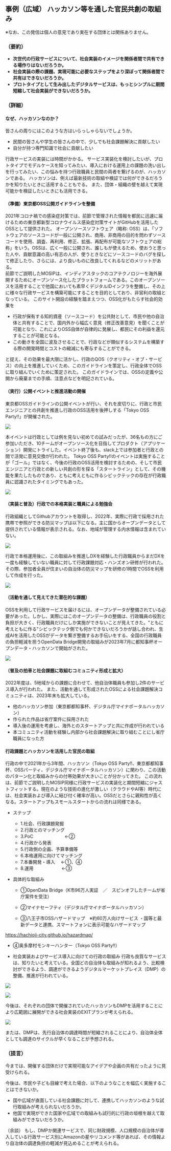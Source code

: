 ## 事例（広域） ハッカソン等を通した官民共創の取組み

※なお、この発信は個人の意見であり実在する団体とは関係ありません。

### （要約）

- <B>次世代の行政サービスについて、社会実装のイメージを関係者間で共有できる場作りはないだろうか。</B>
- <B>社会実装の際の課題、実現可能に必要なステップをより深ぼって関係者間で共有はできないだろうか。</B>
- <B>プロトタイプとして生み出したデジタルサービスは、もっとシンプルに期間短縮して社会実装ができないだろうか。</B>


### （詳細）

#### なぜ、ハッカソンなのか？

皆さんの周りにはこのような方はいらっしゃらないでしょうか。

- 民間の皆さんや学生の皆さんの中で、少しでも社会課題解決に貢献したい
- 自分が持つ専門知識で社会に貢献したい

行政サービスの実装には時間がかかる。
サービス実装化を検討したいが、プロトタイプでモデルケースを知ってみたい、導入における運用上の課題の洗い出しを行ってみたい、この悩みを持つ行政職員と民間の両者を繋げるのが、ハッカソンである。
ハッカソンは、例えば最新技術の取組や検証では何ができるだろうかを知りたいときに活用することもでる。
また、団体・組織の壁を越えて実現可能かを検証したいときにも活用できる。

#### （準備）東京都OSS公開ガイドラインを整備

2021年コロナ禍での感染症対策では、前節で管理された情報を都民に迅速に届けるための東京都新型コロナウイルス感染症対策サイトがGitHubを活用したOSSとして提供された。
オープンソースソフトウェア（略称: OSS）は、「ソフトウェアのソースコードが一般に公開され、商用、非商用の目的を問わずソースコードを使用、調査、再利用、修正、拡張、再配布が可能なソフトウェアの総称」をいう。OSSは、広く一般に公開され、誰しもが使えるため、使おうと思った人や、貢献意識の高い有志の人が、使うときなどにソースコードのバグを探して修正したり、さらには、より良いものに改良してくれるなどのメリットがある。
<BR>前節でご説明したMOSIPは、インディアスタックのコアテクノロジーを海外展開するためにオープンソース化したプラットフォームである。このオープンソースを活用することで他国においても素早くデジタルIDインフラを整備し、その上に様々な行政サービスを構築可能にすることを目的としており、非営利の取組となっている。
このサイト開設の経験を踏まえつつ、OSS化がもたらす社会的効果を
- 行政が保有する知的資産（ソースコード）を公共財として、市民や他の自治体と共有することで、国内外から幅広く意見（修正改善意見）を聞くことが可能となり、これによりOSS自体が自律的に発展し、都民にその利益を還元することが可能となる。
- この動きを全国に波及させることで、行政などが類似するシステムを構築する際の開発時間とコストの縮減にも寄与することができる。

と捉え、その効果を最大限に活かし、行政のQOS（クオリティ・オブ・サービス）の向上を推進していくため、このガイドラインを策定し、行政全体でOSSに取り組んでいくために策定された。
このガイドラインでは、OSSの定義や公開から廃棄までの手順、注意点などを明記されている。

<div style="page-break-after: always;"></div>

#### （実行）公開イベントと推進活動の開催

東京都OSSガイドラインの公開イベントが行い、それを皮切りに、行政と市民エンジニアとの共創を推進し行政のOSS活用を後押しする「Tokyo OSS Party!!」が開催された。

![](../images/OSS01.png)

<div style="page-break-after: always;"></div>

本イベントは行政としては例を見ない初めての試みだったが、36名もの方にご参加いただき、10チームがオープンソース化を目指してプロダクト（アプリケーション）開発にトライした。イベント終了後も、slack上では参加者と行政との間で活発に意見交換が行われた。
Tokyo OSS Party!!のイベントは実施することが「ゴール」ではなく、今後の行政のOSS活用を検討するための、そして市民エンジニアと行政との新しい共創の形を探る「スタートライン」として、その機能を果たしたものであり、ともに考えともに作るシビックテックの存在が行政職員に認識されたタイミングでもあった。

![](../images/OSS02.png)

<div style="page-break-after: always;"></div>

#### （実装と普及）行政での本格実装と職員による勉強会

行政組織としてGithubアカウントを取得し、2022年、実際に行政で採用された携帯で参照ができる防災マップは以下になる。主に国からオープンデータとして提供されている情報が表示される。なお、地域が管理する内水情報は含まれていない。

![](../images/OSS03.png)

<div style="page-break-after: always;"></div>

行政で本格運用後に、この取組みを推進しDXを経験した行政職員からまだDXを一度も経験していない職員に対して行政課題対応・ハンズオン研修が行われた。その際、参加者全員が住まいの自治体の防災マップを研修の1時間でOSSを利用して作成を行った。

![](../images/OSS04.png)

<div style="page-break-after: always;"></div>

#### （活動を通して見えてきた潜在的な課題）

OSSを利用して行政サービスを届けるには、オープンデータが整備されている必要があった。しかし、実際にはこのオープンデータの整備は、行政職員の役割と負担が大きく、行政職員だけにしか実施ができないことが見えてきた。"ともに考えともに作る"シビックテック側でも何かできないだろうかが話し合われ、生成AIを活用したOSSがデータを繋ぎ整備するお手伝いをする、全国の行政職員の負担軽減を担うOpenData Bridge開発の取組みが2023年7月に都知事杯オープンデータ・ハッカソンで開始がされた。

![](../images/OSS05.png)

<div style="page-break-after: always;"></div>

#### （普及の拍車と社会課題に取組むコミュニティ形成と拡大）

2022年度は、5地域からの課題に合わせて、他自治体職員も参加し2件のサービス導入が行われた。
また、活動を通して形成されたOSSによる社会課題解決コミュニティは、2023年末も拡大している。
- 他のハッカソン参加（東京都都知事杯、デジタル庁マイナポータルハッカソン）
- 作られた作品は省庁案件に採用された
- 導入後の運用を考慮し、海外とのスタートアップと共に作成が行われている
- 本コミュニティ活動を経験し内部から社会課題解決に取り組むことにし省庁職員になった方

#### 行政課題とハッカソンを活用した官民の取組

行政の中で2021年から3年間、ハッカソン（Tokyo OSS Party!!、東京都都知事杯、OSSパーティ、デジタル庁マイナポータルハッカソン）に関わり、この活動のパターン化と取組みからの付帯効果が大きいことが分かってきた。
この流れは、前節でご説明したMOSIP同様に行政サービスの実装化と期間短縮にジャストフィットする。現在のような技術の進化が激しい（クラウドやAI等）時代には、社会実装および導入に結び付く確率が高い。OSSだとさらに親和性が高くなる。スタートアップもスモールスタートからの流れは同様である。

- ステップ
  - 1.社会、行政課題発掘
  - 2.行政とのマッチング
  - 3.PoC　　　　　　　←②
  - 4.行政から発表
  - 5.行政側の企画、予算準備等
  - 6.本格運用に向けてマッチング
  - 7.本番開発・導入 　←①、④
  - 8.運用　　　　　　 ←③

- 具体的な取組み

  - ①OpenData Bridge（K市96万人実証　／　スピンオフしたチームが省庁案件を受注）

  - ②マイナセーフティ（デジタル庁マイナポータルハッカソン）

  - ③八王子市OSSハザードマップ　※約60万人向けサービス
    ・国等と最新データと連携、スマートフォンに表示可能なハザードマップ

https://hachioji-city.github.io/hazardmap/

  - ④奥多摩村モンキーハンター（Tokyo OSS Party!!）

- 社会実装およびサービス導入に向けての行政の取組み
行政も良質なサービスは、知りたいと考えている。全国どの自治体も取組みが知れるよう、比較検討ができるよう、調達ができるようデジタルマーケットプレイス（DMP）の整備、推進が行われている。

<div style="page-break-after: always;"></div>

![](../images/sam01_DMP1.png)

<div style="page-break-after: always;"></div>

![](../images/sam01_DMP2.png)

<div style="page-break-after: always;"></div>

今後は、それぞれの団体で開催されていたハッカソンもDMPを活用することにより広範囲に展開ができる社会実装のEXITプランが考えられる。

![](../images/sam02_DMP0.png)

または、DMPは、先行自治体の調達時間が短縮されることにより、自治体全体としても調達のサイクルが早くなることが予想される。

<div style="page-break-after: always;"></div>

### （提言）

今までは、開催する団体だけで実現可能なアイデアや企画の共有だったように見受けられる。

今後は、市民や子ども目線で考えた場合、以下のようなことを幅広く実施することはできないか。

- 国や広域が直面している社会課題に対して、連携してハッカソンのような試行取組みが考えられないだろうか。
- 他国で実現ができた国家や広域での取組みも試行的に行政の垣根を越えて取組みができないだろうか。

（余談）
もし、DMPか関連サービスで、同じ財政規模、人口規模の自治体が導入している行政サービス別にAmazonの星やリコメンド等があれば、その情報より自治体の調達負担の軽減が見込めることが考えられる。